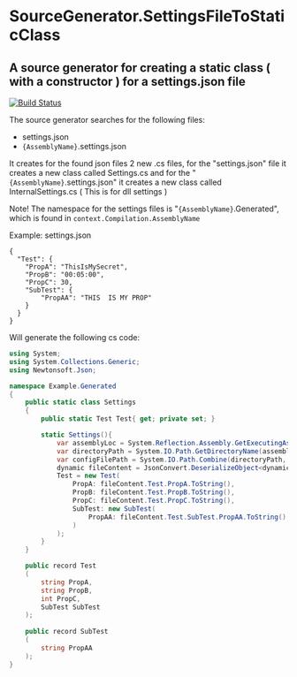 # SourceGenerator.SettingsFileToStaticClass
## A source generator for creating a static class ( with a constructor ) for a settings.json file

[![Build Status](https://travis-ci.org/joemccann/dillinger.svg?branch=master)](https://travis-ci.org/joemccann/dillinger)

The source generator searches for the following files:
- settings.json
- ```{AssemblyName}```.settings.json

It creates for the found json files 2 new .cs files, 
for the "settings.json" file it creates a new class called Settings.cs
and for the "```{AssemblyName}```.settings.json" it creates a new class called InternalSettings.cs ( This is for dll settings )

Note!
The namespace for the settings files is "```{AssemblyName}```.Generated", which is found in ```context.Compilation.AssemblyName```

Example: 
settings.json
```
{
  "Test": {
    "PropA": "ThisIsMySecret",
    "PropB": "00:05:00",
    "PropC": 30,
    "SubTest": {
        "PropAA": "THIS  IS MY PROP"
    }
  }
}
```

Will generate the following cs code:
```cs
using System;
using System.Collections.Generic;
using Newtonsoft.Json;

namespace Example.Generated
{
    public static class Settings
    {
		public static Test Test{ get; private set; }

		static Settings(){
			var assemblyLoc = System.Reflection.Assembly.GetExecutingAssembly().Location;
			var directoryPath = System.IO.Path.GetDirectoryName(assemblyLoc);
			var configFilePath = System.IO.Path.Combine(directoryPath, "settings.json");
			dynamic fileContent = JsonConvert.DeserializeObject<dynamic>(System.IO.File.ReadAllText(configFilePath));
			Test = new Test(
				PropA: fileContent.Test.PropA.ToString(),
				PropB: fileContent.Test.PropB.ToString(),
				PropC: fileContent.Test.PropC.ToString(),
				SubTest: new SubTest(
				    PropAA: fileContent.Test.SubTest.PropAA.ToString()
				)
			);
		}
	}

	public record Test
	(
		string PropA,
		string PropB,
		int PropC,
		SubTest SubTest
	);
	
	public record SubTest
	(
	    string PropAA
	);
}
```

